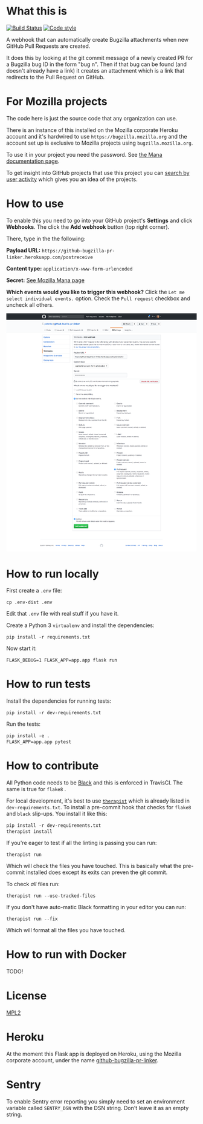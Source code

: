 What this is
============

[![Build Status](https://travis-ci.org/mozilla/github-bugzilla-pr-linker.svg?branch=master)](https://travis-ci.org/mozilla/github-bugzilla-pr-linker)
[![Code style](https://img.shields.io/badge/Code%20style-black-000000.svg)](https://github.com/ambv/black)

A webhook that can automatically create Bugzilla attachments
when new GitHub Pull Requests are created.

It does this by looking at the git commit message of a newly created PR for a Bugzilla bug
ID in the form "bug n". Then if that bug can be found (and doesn't
already have a link) it creates an attachment which is a link that redirects
to the Pull Request on GitHub.

For Mozilla projects
====================

The code here is just the source code that any organization can use.

There is an instance of this installed on the Mozilla corporate Heroku account
and it's hardwired to use `https://bugzilla.mozilla.org` and the account
set up is exclusive to Mozilla projects using `bugzilla.mozilla.org`.

To use it in your project you need the password. See
[the Mana documentation page](https://mana.mozilla.org/wiki/display/WebDev/GitHub+Bugzilla+PR+Linker).

To get insight into GitHub projects that use this project you can [search by user activity](https://bugzilla.mozilla.org/page.cgi?id=user_activity.html&action=run&from=-14d&who=pulgasaur%40mozilla.bugs)
which gives you an idea of the projects.

How to use
==========

To enable this you need to go into your GitHub project's **Settings** and
click **Webhooks**. The click the **Add webhook** button (top right corner).

There, type in the the following:

  **Payload URL:** `https://github-bugzilla-pr-linker.herokuapp.com/postreceive`

  **Content type:** `application/x-www-form-urlencoded`

  **Secret:** [See Mozilla Mana page](https://mana.mozilla.org/wiki/display/WebDev/GitHub+Bugzilla+PR+Linker)

  **Which events would you like to trigger this webhook?** Click the
  `Let me select individual events.` option. Check the `Pull request`
  checkbox and uncheck all others.

![Screenshot](screenshot-github-webhook.png)


How to run locally
==================

First create a `.env` file:

    cp .env-dist .env

Edit that `.env` file with real stuff if you have it.

Create a Python 3 `virtualenv` and install the dependencies:

    pip install -r requirements.txt

Now start it:

    FLASK_DEBUG=1 FLASK_APP=app.app flask run

How to run tests
================

Install the dependencies for running tests:

    pip install -r dev-requirements.txt

Run the tests:

    pip install -e .
    FLASK_APP=app.app pytest

How to contribute
=================

All Python code needs to be [Black](https://github.com/ambv/black) and this
is enforced in TravisCI. The same is true for `flake8` .

For local development, it's best to use [`therapist`](https://pypi.org/project/therapist)
which is already listed in `dev-requirements.txt`. To install a pre-commit
hook that checks for `flake8` and `black` slip-ups. You install it like this:

    pip install -r dev-requirements.txt
    therapist install

If you're eager to test if all the linting is passing you can run:

    therapist run

Which will check the files you have touched. This is basically what the
pre-commit installed does except its exits can preven the git commit.

To check *all* files run:

    therapist run --use-tracked-files

If you don't have auto-matic Black formatting in your editor you can run:

    therapist run --fix

Which will format all the files you have touched.

How to run with Docker
======================

TODO!


License
=======

[MPL2](http://www.mozilla.org/MPL/2.0/)


Heroku
======

At the moment this Flask app is deployed on Heroku, using the
Mozilla corporate account, under the name
[github-bugzilla-pr-linker](https://dashboard.heroku.com/apps/github-bugzilla-pr-linker).


Sentry
======

To enable Sentry error reporting you simply need to set an environment
variable called `SENTRY_DSN` with the DSN string. Don't leave it as
an empty string.
